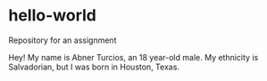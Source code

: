 # hello-world
Repository for an assignment

Hey! My name is Abner Turcios, an 18 year-old male. My ethnicity is Salvadorian, but I was born in Houston, Texas.
